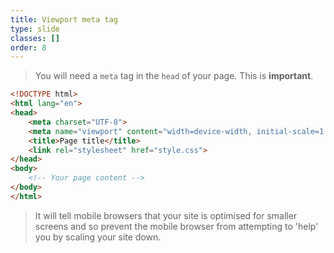 ```yaml
---
title: Viewport meta tag
type: slide
classes: []
order: 8
---
```


> You will need a `meta` tag in the `head` of your page.
This is **important**.

```html {hl_lines="5"}
<!DOCTYPE html>
<html lang="en">
<head>
    <meta charset="UTF-8">
    <meta name="viewport" content="width=device-width, initial-scale=1.0">
    <title>Page title</title>
    <link rel="stylesheet" href="style.css">
</head>
<body>
    <!-- Your page content -->
</body>
</html>
```

> It will tell mobile browsers that your site is optimised for smaller screens and so prevent the mobile browser from attempting to 'help' you by scaling your site down.